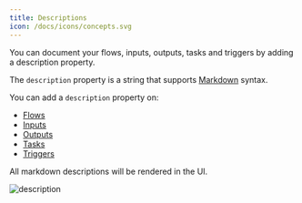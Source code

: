 ```yaml
---
title: Descriptions
icon: /docs/icons/concepts.svg
---
```


You can document your flows, inputs, outputs, tasks and triggers by adding a description property.

The `description` property is a string that supports [Markdown](https://en.wikipedia.org/wiki/Markdown) syntax.

You can add a `description` property on:
- [Flows](flow.md)
- [Inputs](inputs.md)
- [Outputs](outputs.md)
- [Tasks](tasks.md)
- [Triggers](05.triggers/index.md)

All markdown descriptions will be rendered in the UI.

![description](/docs/concepts/description.png)

